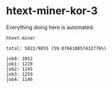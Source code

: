 # htext-miner-kor-3

Everything doing here is automated.

```
htext-miner

total: 5822/9855 (59.076610857432776%)

job0: 1052
job1: 1220
job2: 1145
job3: 1259
job4: 1146
```